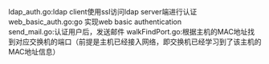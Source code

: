 ldap_auth.go:ldap client使用ssl访问ldap server端进行认证 <br>
web_basic_auth.go:go 实现web basic authentication<br>
send_mail.go:认证用户后，发送邮件
walkFindPort.go:根据主机的MAC地址找到对应交换机的端口（前提是主机已经接入网络，即交换机已经学习到了该主机的MAC地址信息）

